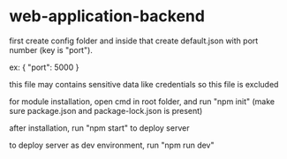 # web-application-backend

first create config folder and inside that create default.json with port number (key is "port").

ex: 
{
    "port": 5000
}

this file may contains sensitive data like credentials so this file is excluded

for module installation, open cmd in root folder, and run "npm init" (make sure package.json and package-lock.json is present)

after installation, run "npm start" to deploy server

to deploy server as dev environment, run "npm run dev"